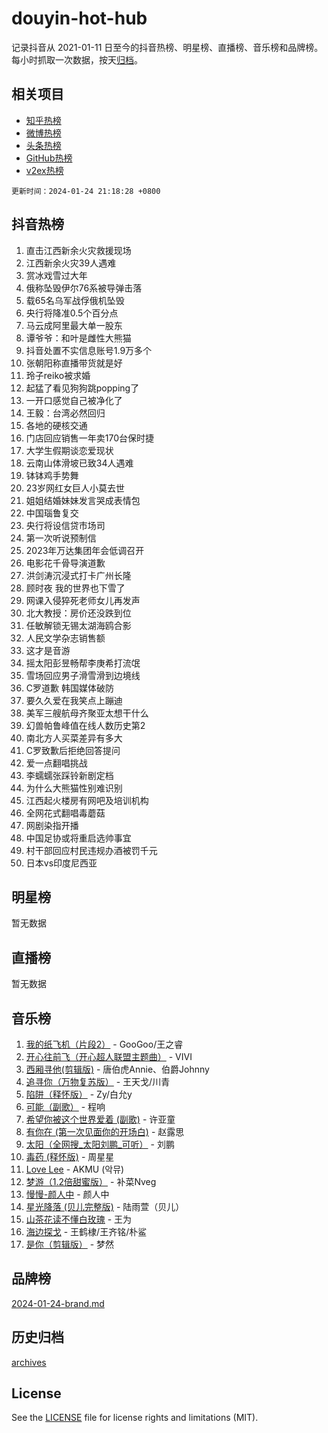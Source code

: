 # douyin-hot-hub

记录抖音从 2021-01-11 日至今的抖音热榜、明星榜、直播榜、音乐榜和品牌榜。每小时抓取一次数据，按天[归档](archives)。

## 相关项目

- [知乎热榜](https://github.com/lonnyzhang423/zhihu-hot-hub)
- [微博热榜](https://github.com/lonnyzhang423/weibo-hot-hub)
- [头条热榜](https://github.com/lonnyzhang423/toutiao-hot-hub)
- [GitHub热榜](https://github.com/lonnyzhang423/github-hot-hub)
- [v2ex热榜](https://github.com/lonnyzhang423/v2ex-hot-hub)


`更新时间：2024-01-24 21:18:28 +0800`

## 抖音热榜

1. 直击江西新余火灾救援现场
1. 江西新余火灾39人遇难
1. 赏冰戏雪过大年
1. 俄称坠毁伊尔76系被导弹击落
1. 载65名乌军战俘俄机坠毁
1. 央行将降准0.5个百分点
1. 马云成阿里最大单一股东
1. 谭爷爷：和叶是雌性大熊猫
1. 抖音处置不实信息账号1.9万多个
1. 张朝阳称直播带货就是好
1. 玲子reiko被求婚
1. 起猛了看见狗狗跳popping了
1. 一开口感觉自己被净化了
1. 王毅：台湾必然回归
1. 各地的硬核交通
1. 门店回应销售一年卖170台保时捷
1. 大学生假期谈恋爱现状
1. 云南山体滑坡已致34人遇难
1. 钵钵鸡手势舞
1. 23岁网红女巨人小莫去世
1. 姐姐结婚妹妹发言哭成表情包
1. 中国瑙鲁复交
1. 央行将设信贷市场司
1. 第一次听说预制信
1. 2023年万达集团年会低调召开
1. 电影花千骨导演道歉
1. 洪剑涛沉浸式打卡广州长隆
1. 顾时夜 我的世界也下雪了
1. 网课入侵猝死老师女儿再发声
1. 北大教授：房价还没跌到位
1. 任敏解锁无锡太湖海鸥合影
1. 人民文学杂志销售额
1. 这才是音游
1. 摇太阳彭昱畅帮李庚希打流氓
1. 雪场回应男子滑雪滑到边境线
1. C罗道歉 韩国媒体破防
1. 要久久爱在我笑点上蹦迪
1. 美军三艘航母齐聚亚太想干什么
1. 幻兽帕鲁峰值在线人数历史第2
1. 南北方人买菜差异有多大
1. C罗致歉后拒绝回答提问
1. 爱一点翻唱挑战
1. 李蠕蠕张踩铃新剧定档
1. 为什么大熊猫性别难识别
1. 江西起火楼房有网吧及培训机构
1. 全网花式翻唱毒蘑菇
1. 网剧染指开播
1. 中国足协或将重启选帅事宜
1. 村干部回应村民违规办酒被罚千元
1. 日本vs印度尼西亚

## 明星榜

暂无数据

## 直播榜

暂无数据

## 音乐榜

1. [我的纸飞机（片段2）](https://sf86-cdn-tos.douyinstatic.com/obj/tos-cn-ve-2774/oM2ZrKcg2CD5AeRB2gkeXOFB1IxAGJdZPazYHf) - GooGoo/王之睿
1. [开心往前飞（开心超人联盟主题曲）](https://sf3-cdn-tos.douyinstatic.com/obj/tos-cn-ve-2774/9d8fb7c82cf1421fb93a9fe925275e0a) - VIVI
1. [西厢寻他(剪辑版)](https://sf86-cdn-tos.douyinstatic.com/obj/tos-cn-ve-2774/oUsAVfAQKlRNxEv5qxvIB8o5qmIWUcXbzJKJhw) - 唐伯虎Annie、伯爵Johnny
1. [追寻你（万物复苏版）](https://sf86-cdn-tos.douyinstatic.com/obj/tos-cn-ve-2774/oYeAZJsbjIDit9APmBg8u6uDUQnHmoCf3gbo74) - 王天戈/川青
1. [陷阱（释怀版）](https://sf86-cdn-tos.douyinstatic.com/obj/tos-cn-ve-2774/oE8C21LeZrzKLDFfQYgMzx4GAIHageG5IzayY7) - Zy/白允y
1. [可能（副歌）](https://sf3-cdn-tos.douyinstatic.com/obj/tos-cn-ve-2774/cde1731888894259b333569393c2fb51) - 程响
1. [希望你被这个世界爱着 (副歌)](https://sf86-cdn-tos.douyinstatic.com/obj/tos-cn-ve-2774/oUHCmWQfZlE3QQBKBeD8rCFLpJzPgCpImhsxMt) - 许亚童
1. [有你在 (第一次见面你的开场白)](https://sf86-cdn-tos.douyinstatic.com/obj/tos-cn-ve-2774/oAthrQ3ClJBfI57uBoFEgNDYtNCZ0TSYQQfxQ0) - 赵露思
1. [太阳（全网搜_太阳刘鹏_可听）](https://sf3-cdn-tos.douyinstatic.com/obj/tos-cn-ve-2774/ogWbyIQnlBFImVbeDocRdCIYtBHlbJXgfZMvgz) - 刘鹏
1. [毒药 (释怀版)](https://sf86-cdn-tos.douyinstatic.com/obj/tos-cn-ve-2774/oYILMEAzspdZBIzy4frJNB8ZHPHWAhiwowd4Ad) - 周星星
1. [Love Lee](https://sf6-cdn-tos.douyinstatic.com/obj/tos-cn-ve-2774/o05GbkJGbCBTdDnMtB0fwOYgkeZp23vrWQDQBS) - AKMU (악뮤)
1. [梦游（1.2倍甜蜜版）](https://sf86-cdn-tos.douyinstatic.com/obj/tos-cn-ve-2774/o4gyAUm8hwufoEABmwVIiQtHsFuGzAEEWtNMzo) - 补菜Nveg
1. [慢慢-颜人中](https://sf86-cdn-tos.douyinstatic.com/obj/tos-cn-ve-2774/ocjHNfBXdBxQNC8ZGAeoLMFTUgtBg8bkExunDC) - 颜人中
1. [星光降落 (贝儿完整版)](https://sf86-cdn-tos.douyinstatic.com/obj/tos-cn-ve-2774/okwB9hAwyAtsFFkFBzAX1hOOfQuIoMNs0W2Mwr) - 陆雨萱（贝儿）
1. [山茶花读不懂白玫瑰](https://sf86-cdn-tos.douyinstatic.com/obj/tos-cn-ve-2774/osfn8B7DktrRHEPJgPCfDbw7QDQEkwC16BxZg9) - 王为
1. [海边探戈](https://sf86-cdn-tos.douyinstatic.com/obj/tos-cn-ve-2774/os9gE0VQCGqt6VQkZDyBBYvfSDY0QFe3vVmubn) - 王鹤棣/王齐铭/朴鲨
1. [是你（剪辑版）](https://sf86-cdn-tos.douyinstatic.com/obj/tos-cn-ve-2774/46019dae783c4c969944217fe1cfafc4) - 梦然

## 品牌榜

[2024-01-24-brand.md](archives/2024-01-24-brand.md)

## 历史归档

[archives](archives)

## License

See the [LICENSE](LICENSE) file for license rights and limitations (MIT).
